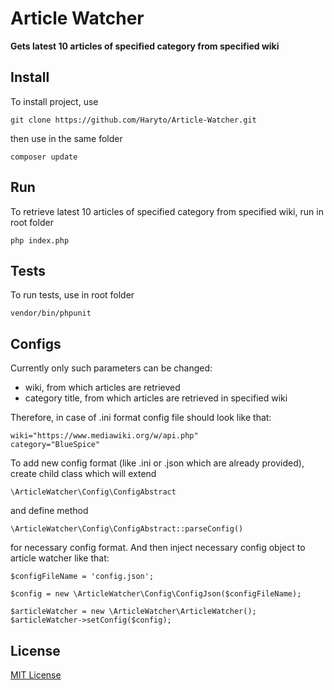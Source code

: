 # Article Watcher
__Gets latest 10 articles of specified category from specified wiki__

## Install
To install project, use
````
git clone https://github.com/Haryto/Article-Watcher.git
````
then use in the same folder
````
composer update
````

## Run
To retrieve latest 10 articles of specified category from specified wiki, run in root folder
````
php index.php
````

## Tests
To run tests, use in root folder
````
vendor/bin/phpunit
````

## Configs
Currently only such parameters can be changed:
* wiki, from which articles are retrieved
* category title, from which articles are retrieved in specified wiki

Therefore, in case of .ini format config file should look like that:
````
wiki="https://www.mediawiki.org/w/api.php"
category="BlueSpice"
````

To add new config format (like .ini or .json which are already provided),
create child class which will extend
````
\ArticleWatcher\Config\ConfigAbstract
````
and define method
````
\ArticleWatcher\Config\ConfigAbstract::parseConfig()
````
for necessary config format.
And then inject necessary config object to article watcher like that:
````
$configFileName = 'config.json';

$config = new \ArticleWatcher\Config\ConfigJson($configFileName);

$articleWatcher = new \ArticleWatcher\ArticleWatcher();
$articleWatcher->setConfig($config);
````

## License

[MIT License](https://opensource.org/licenses/MIT)